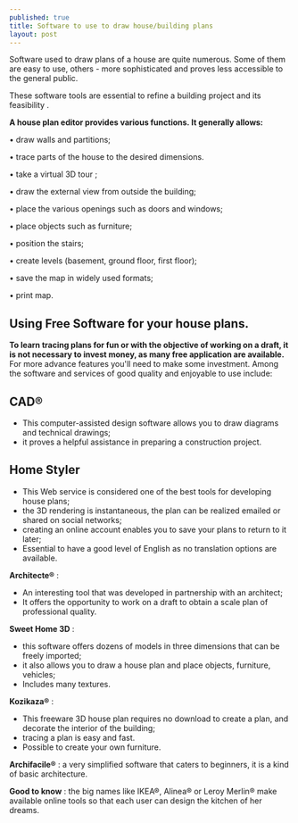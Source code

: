 ```yaml
---
published: true
title: Software to use to draw house/building plans 
layout: post
---
```

Software used to draw plans of a house are quite numerous. Some of them are easy to use, others - more sophisticated and proves less accessible to the general public.

These software tools are essential to refine a building project and its feasibility .

<strong>A house plan editor provides various functions. It generally allows:</strong>

•	draw walls and partitions;

•	trace parts of the house to the desired dimensions.

•	take a virtual 3D tour ;

•	draw the external view from outside the building;

•	place the various openings such as doors and windows;

•	place objects such as furniture;

•	position the stairs;

•	create levels (basement, ground floor, first floor);

•	save the map in widely used formats;

•	print map.


<h2>Using Free Software for your house plans.</h2>
<strong>To learn tracing plans for fun or with the objective of working on a draft, it is not necessary to invest money, as many free application are available. </strong>
For more advance features you'll need to make some investment. Among the software and services of good quality and enjoyable to use include:

<h2>CAD®</h2>
<ul>
 	<li>This computer-assisted design software allows you to draw diagrams and technical drawings;</li>
<li>it proves a helpful assistance in preparing a construction project.</li>
</ul>
<h2>Home Styler</h2>
<ul>
 	<li>This Web service is considered one of the best tools for developing house plans;</li>
 	<li>the 3D rendering is instantaneous, the plan can be realized emailed or shared on social networks;</li>
 	<li>creating an online account enables you to save your plans to return to it later;</li>
 	<li>Essential to have a good level of English as no translation options are available.</li>
</ul>
<strong>Architecte®</strong>  :
<ul>
 	<li>An interesting tool that was developed in partnership with an architect;</li>
 	<li>It offers the opportunity to work on a draft to obtain a scale plan of professional quality.</li>
</ul>

<strong>Sweet Home 3D</strong>  :
<ul>
 	<li>this software offers dozens of models in three dimensions that can be freely imported;</li>
 	<li>it also allows you to draw a house plan and place objects, furniture, vehicles;</li>
 	<li>Includes many textures.</li>
</ul>

<strong>Kozikaza®</strong>  :
<ul>
 	<li>This freeware 3D house plan requires no download to create a plan, and decorate the interior of the building;</li>
 	<li>tracing a plan is easy and fast.</li>
 	<li>Possible to create your own furniture.</li>
</ul>

 <strong>Archifacile®</strong>  : a very simplified software that caters to beginners, it is a kind of basic architecture.

<strong>Good to know</strong>  : the big names like IKEA®, Alinea® or Leroy Merlin® make available online tools so that each user can design the kitchen of her dreams.